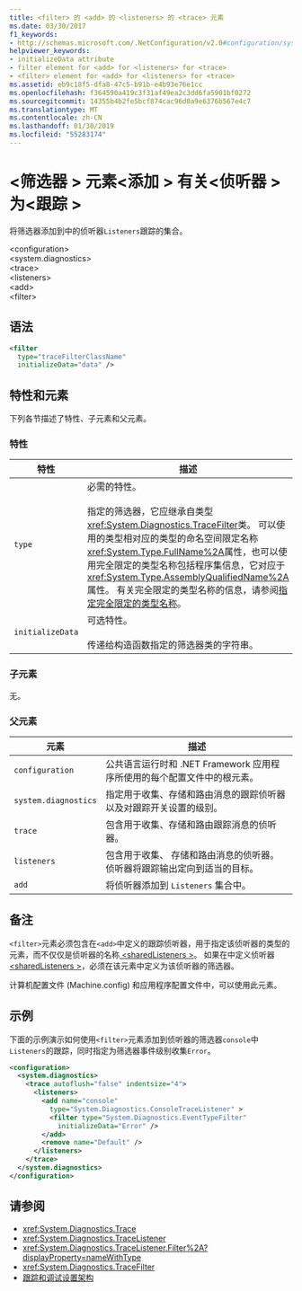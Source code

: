 ```yaml
---
title: <filter> 的 <add> 的 <listeners> 的 <trace> 元素
ms.date: 03/30/2017
f1_keywords:
- http://schemas.microsoft.com/.NetConfiguration/v2.0#configuration/system.diagnostics/trace/listeners/add/filter
helpviewer_keywords:
- initializeData attribute
- filter element for <add> for <listeners> for <trace>
- <filter> element for <add> for <listeners> for <trace>
ms.assetid: eb9c18f5-dfa8-47c5-b91b-e4b93e76e1cc
ms.openlocfilehash: f364590a419c3f31af49ea2c3dd6fa5901bf0272
ms.sourcegitcommit: 14355b4b2fe5bcf874cac96d0a9e6376b567e4c7
ms.translationtype: MT
ms.contentlocale: zh-CN
ms.lasthandoff: 01/30/2019
ms.locfileid: "55283174"
---
```

# <a name="filter-element-for-add-for-listeners-for-trace"></a>\<筛选器 > 元素\<添加 > 有关\<侦听器 > 为\<跟踪 >
将筛选器添加到中的侦听器`Listeners`跟踪的集合。  
  
 \<configuration>  
\<system.diagnostics>  
\<trace>  
\<listeners>  
\<add>  
\<filter>  
  
## <a name="syntax"></a>语法  
  
```xml  
<filter   
  type="traceFilterClassName"   
  initializeData="data" />  
```  
  
## <a name="attributes-and-elements"></a>特性和元素  
 下列各节描述了特性、子元素和父元素。  
  
### <a name="attributes"></a>特性  
  
|特性|描述|  
|---------------|-----------------|  
|`type`|必需的特性。<br /><br /> 指定的筛选器，它应继承自类型<xref:System.Diagnostics.TraceFilter>类。 可以使用的类型相对应的类型的命名空间限定名称<xref:System.Type.FullName%2A>属性，也可以使用完全限定的类型名称包括程序集信息，它对应于<xref:System.Type.AssemblyQualifiedName%2A>属性。 有关完全限定的类型名称的信息，请参阅[指定完全限定的类型名称](../../../../../docs/framework/reflection-and-codedom/specifying-fully-qualified-type-names.md)。|  
|`initializeData`|可选特性。<br /><br /> 传递给构造函数指定的筛选器类的字符串。|  
  
### <a name="child-elements"></a>子元素  
 无。  
  
### <a name="parent-elements"></a>父元素  
  
|元素|描述|  
|-------------|-----------------|  
|`configuration`|公共语言运行时和 .NET Framework 应用程序所使用的每个配置文件中的根元素。|  
|`system.diagnostics`|指定用于收集、存储和路由消息的跟踪侦听器以及对跟踪开关设置的级别。|  
|`trace`|包含用于收集、存储和路由跟踪消息的侦听器。|  
|`listeners`|包含用于收集、 存储和路由消息的侦听器。 侦听器将跟踪输出定向到适当的目标。|  
|`add`|将侦听器添加到 `Listeners` 集合中。|  
  
## <a name="remarks"></a>备注  
 `<filter>`元素必须包含在`<add>`中定义的跟踪侦听器，用于指定该侦听器的类型的元素，而不仅仅是侦听器的名称[ \<sharedListeners >](../../../../../docs/framework/configure-apps/file-schema/trace-debug/sharedlisteners-element.md)。 如果在中定义侦听器[ \<sharedListeners >](../../../../../docs/framework/configure-apps/file-schema/trace-debug/sharedlisteners-element.md)，必须在该元素中定义为该侦听器的筛选器。  
  
 计算机配置文件 (Machine.config) 和应用程序配置文件中，可以使用此元素。  
  
## <a name="example"></a>示例  
 下面的示例演示如何使用`<filter>`元素添加到侦听器的筛选器`console`中`Listeners`的跟踪，同时指定为筛选器事件级别收集`Error`。  
  
```xml  
<configuration>  
  <system.diagnostics>  
    <trace autoflush="false" indentsize="4">  
      <listeners>  
        <add name="console"   
          type="System.Diagnostics.ConsoleTraceListener" >  
          <filter type="System.Diagnostics.EventTypeFilter"   
            initializeData="Error" />  
        </add>  
        <remove name="Default" />  
      </listeners>  
    </trace>  
  </system.diagnostics>  
</configuration>  
```  
  
## <a name="see-also"></a>请参阅
- <xref:System.Diagnostics.Trace>
- <xref:System.Diagnostics.TraceListener>
- <xref:System.Diagnostics.TraceListener.Filter%2A?displayProperty=nameWithType>
- <xref:System.Diagnostics.TraceFilter>
- [跟踪和调试设置架构](../../../../../docs/framework/configure-apps/file-schema/trace-debug/index.md)
